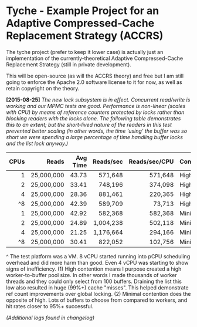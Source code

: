 Tyche - Example Project for an Adaptive Compressed-Cache Replacement Strategy (ACCRS)
=====

The tyche project (prefer to keep it lower case) is actually just an implementation of the currently-theoretical Adaptive Compressed-Cache Replacement Strategy (still in private development).

This will be open-source (as will the ACCRS theory) and free but I am still going to enforce the Apache 2.0 software license to it for now, as well as retain copyright on the theory.

**[2015-08-25]**
*The new lock subsystem is in effect.  Concurrent read/write is working and our MPMC tests are good.  Performance is non-linear (scales with CPU) by means of reference counters protected by locks rather than blocking readers with the locks alone. The following table demonstrates this to an extent; but the short-lived nature of the readers in this test prevented better scaling (in other words, the time 'using' the buffer was so short we were spending a large percentage of time handling buffer locks and the list lock anyway.)*

| CPUs |      Reads | Avg Time | Reads/sec | Reads/sec/CPU | Contention |
| ---: | ---------: | -------: | --------: | ------------: | ---------- |
|    1 | 25,000,000 |    43.73 |   571,648 |       571,648 | High(1)    |
|    2 | 25,000,000 |    33.41 |   748,196 |       374,098 | High       |
|    4 | 25,000,000 |    28.36 |   881,461 |       220,365 | High       |
|   ^8 | 25,000,000 |    42.39 |   589,709 |        73,713 | High       |
|    1 | 25,000,000 |    42.92 |   582,368 |       582,368 | Minimal(2) |
|    2 | 25,000,000 |    24.89 | 1,004,238 |       502,118 | Minimal    |
|    4 | 25,000,000 |    21.25 | 1,176,664 |       294,166 | Minimal    |
|   ^8 | 25,000,000 |    30.41 |   822,052 |       102,756 | Minimal    |

^ The test platform was a VM.  8 vCPU started running into pCPU scheduling overhead and did more harm than good.  Even 4 vCPU was starting to show signs of inefficiency.
(1) High contention means I purpose created a high worker-to-buffer pool size.  In other words I made thousands of worker threads and they could only select from 100 buffers.  Draining the list this low also resulted in huge (99%+) cache "misses".  This helped demonstrate ref count improvements over global locking.
(2) Minimal contention does the opposite of high.  Lots of buffers to choose from compared to workers, and hit rates closer to 95%+ successful.

*(Additional logs found in changelog)*
